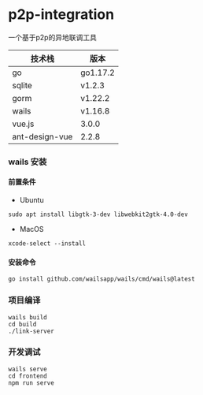 # p2p-integration

一个基于p2p的异地联调工具



| 技术栈         | 版本                   |
| ------------- | ----------------------|
| go            | go1.17.2              |
| sqlite        | v1.2.3                |
| gorm          | v1.22.2               |
| wails         | v1.16.8               |
| vue.js        | 3.0.0                 |
| ant-design-vue| 2.2.8                 |

### wails 安装

#### 前置条件
- Ubuntu
```
sudo apt install libgtk-3-dev libwebkit2gtk-4.0-dev
```
- MacOS
```
xcode-select --install
```

#### 安装命令
```
go install github.com/wailsapp/wails/cmd/wails@latest
```

### 项目编译
```
wails build
cd build
./link-server
```
### 开发调试
```
wails serve
cd frontend
npm run serve
```